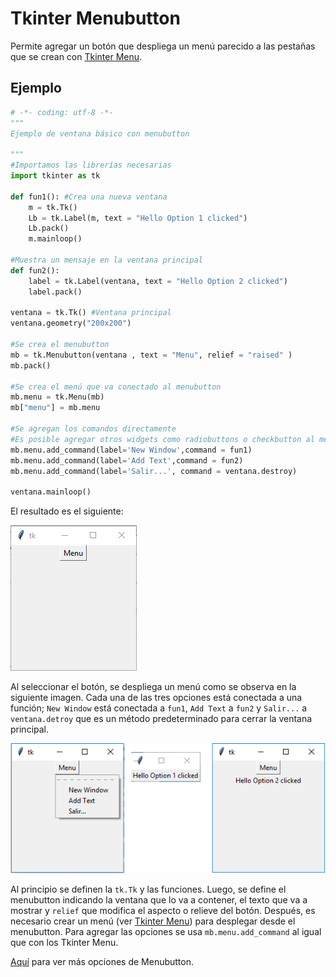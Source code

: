 # Tkinter Menubutton
Permite agregar un botón que despliega un menú parecido a las pestañas que se crean con [Tkinter Menu](https://github.com/juan-suarezp/PythonTkinterTutorial/blob/master/widgets/menu/menu.md).

## Ejemplo

```python
# -*- coding: utf-8 -*-
"""
Ejemplo de ventana básico con menubutton

"""
#Importamos las librerías necesarias
import tkinter as tk

def fun1(): #Crea una nueva ventana
    m = tk.Tk()
    Lb = tk.Label(m, text = "Hello Option 1 clicked")
    Lb.pack()
    m.mainloop()
    
#Muestra un mensaje en la ventana principal
def fun2():
    label = tk.Label(ventana, text = "Hello Option 2 clicked")
    label.pack()

ventana = tk.Tk() #Ventana principal
ventana.geometry("200x200")

#Se crea el menubutton
mb = tk.Menubutton(ventana , text = "Menu", relief = "raised" )
mb.pack()

#Se crea el menú que va conectado al menubutton
mb.menu = tk.Menu(mb)
mb["menu"] = mb.menu

#Se agregan los comandos directamente
#Es posible agregar otros widgets como radiobuttons o checkbutton al menú
mb.menu.add_command(label='New Window',command = fun1)
mb.menu.add_command(label='Add Text',command = fun2)
mb.menu.add_command(label='Salir...', command = ventana.destroy)

ventana.mainloop()
```
El resultado es el siguiente:

![ventana menubutton](https://github.com/juan-suarezp/PythonTkinterTutorial/blob/master/widgets/menubutton/ventanamenubutton.png)

Al seleccionar el botón, se despliega un menú como se observa en la siguiente imagen. Cada una de las tres opciones está conectada a una función; `New Window` está conectada a `fun1`, `Add Text` a `fun2` y `Salir...` a `ventana.detroy` que es un método predeterminado para cerrar la ventana principal.

![funcion menubutton](https://github.com/juan-suarezp/PythonTkinterTutorial/blob/master/widgets/menubutton/funcionmenubutton.png)

Al principio se definen la `tk.Tk` y las funciones. Luego, se define el menubutton indicando la ventana que lo va a contener, el texto que va a mostrar y `relief` que modifica el aspecto o relieve del botón. Después, es necesario crear un menú (ver [Tkinter Menu](https://github.com/juan-suarezp/PythonTkinterTutorial/blob/master/widgets/menu/menu.md)) para desplegar desde el menubutton. Para agregar las opciones se usa `mb.menu.add_command` al igual que con los Tkinter Menu.

[Aquí](https://www.tutorialspoint.com/python3/tk_menubutton.htm) para ver más opciones de Menubutton.

